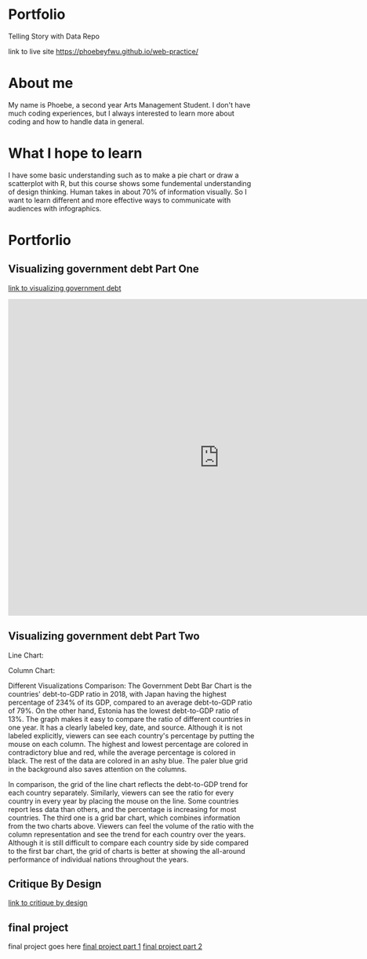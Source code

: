 # Portfolio
Telling Story with Data Repo

link to live site https://phoebeyfwu.github.io/web-practice/

# About me
My name is Phoebe, a second year Arts Management Student. I don't have much coding experiences, but I always interested to learn more about coding and how to handle data in general.

# What I hope to learn
 I have some basic understanding such as to make a pie chart or draw a scatterplot with R, but this course shows some fundemental understanding of design thinking. Human takes in about 70% of information visually. So I want to learn different and more effective ways to communicate with audiences with infographics.

# Portforlio

## Visualizing government debt Part One
[link to visualizing government debt](/dataviz2.md)
<iframe src="https://data.oecd.org/chart/6SoT" width="860" height="645" style="border: 0" mozallowfullscreen="true" webkitallowfullscreen="true" allowfullscreen="true"><a href="https://data.oecd.org/chart/6SoT" target="_blank">OECD Chart: General government debt, Total, % of GDP, Annual, 2018</a></iframe>

## Visualizing government debt Part Two

Line Chart:
<div class="flourish-embed flourish-chart" data-src="visualisation/11737323"><script src="https://public.flourish.studio/resources/embed.js"></script></div>

Column Chart:
<div class="flourish-embed flourish-chart" data-src="visualisation/11737878"><script src="https://public.flourish.studio/resources/embed.js"></script></div>

Different Visualizations Comparison:
The Government Debt Bar Chart is the countries' debt-to-GDP ratio in 2018, with Japan having the highest percentage of 234% of its GDP, compared to an average debt-to-GDP ratio of 79%. On the other hand, Estonia has the lowest debt-to-GDP ratio of 13%. The graph makes it easy to compare the ratio of different countries in one year. It has a clearly labeled key, date, and source. Although it is not labeled explicitly, viewers can see each country's percentage by putting the mouse on each column. The highest and lowest percentage are colored in contradictory blue and red, while the average percentage is colored in black. The rest of the data are colored in an ashy blue. The paler blue grid in the background also saves attention on the columns. 

In comparison, the grid of the line chart reflects the debt-to-GDP trend for each country separately. Similarly, viewers can see the ratio for every country in every year by placing the mouse on the line. Some countries report less data than others, and the percentage is increasing for most countries. The third one is a grid bar chart, which combines information from the two charts above. Viewers can feel the volume of the ratio with the column representation and see the trend for each country over the years. Although it is still difficult to compare each country side by side compared to the first bar chart, the grid of charts is better at showing the all-around performance of individual nations throughout the years. 

## Critique By Design
[link to critique by design](/critique-by-design.md)

## final project
final project goes here
[final project part 1](/final-project-part1.md)
[final project part 2](/final-project-part2.md)
